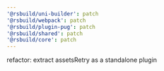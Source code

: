 ```yaml
---
'@rsbuild/uni-builder': patch
'@rsbuild/webpack': patch
'@rsbuild/plugin-pug': patch
'@rsbuild/shared': patch
'@rsbuild/core': patch
---
```


refactor: extract assetsRetry as a standalone plugin
